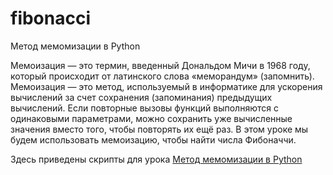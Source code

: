 # fibonacci
Метод мемомизации в Python

Мемоизация — это термин, введенный Дональдом Мичи в 1968 году, который происходит от латинского слова «меморандум» (запомнить). Мемоизация — это метод, используемый в информатике для ускорения вычислений за счет сохранения (запоминания) предыдущих вычислений. Если повторные вызовы функций выполняются с одинаковыми параметрами, можно сохранить уже вычисленные значения вместо того, чтобы повторять их ещё раз. В этом уроке мы будем использовать мемоизацию, чтобы найти числа Фибоначчи.

Здесь приведены скрипты для урока <a href="http://chel-center.ru/python-yfc/2020/11/09/memoizatsiya-v-python/">Метод мемомизации в Python</a>
